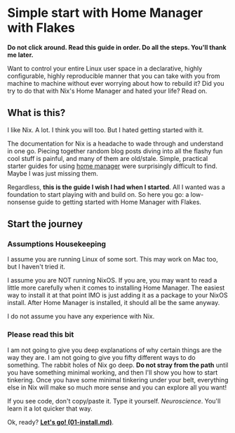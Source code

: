 # Simple start with Home Manager with Flakes

**Do not click around. Read this guide in order. Do all the steps. You'll thank me later.**

Want to control your entire Linux user space in a declarative, highly configurable, highly reproducible manner that you can take with you from machine to machine without ever worrying about how to rebuild it? Did you try to do that with Nix's Home Manager and hated your life? Read on.

## What is this?

I like Nix. A lot. I think you will too. But I hated getting started with it.

The documentation for Nix is a headache to wade through and understand in one go. Piecing together random blog posts diving into all the flashy fun cool stuff is painful, and many of them are old/stale. Simple, practical starter guides for using [home manager](https://github.com/nix-community/home-manager) were surprisingly difficult to find. Maybe I was just missing them.

Regardless, **this is the guide I wish I had when I started**. All I wanted was a foundation to start playing with and build on. So here you go: a low-nonsense guide to getting started with Home Manager with Flakes.

## Start the journey

### Assumptions Housekeeping

I assume you are running Linux of some sort. This may work on Mac too, but I haven't tried it.

I assume you are NOT running NixOS. If you are, you may want to read a little more carefully when it comes to installing Home Manager. The easiest way to install it at that point IMO is just adding it as a package to your NixOS install. After Home Manager is installed, it should all be the same anyway.

I do not assume you have any experience with Nix.

### Please read this bit

I am not going to give you deep explanations of why certain things are the way they are. I am not going to give you fifty different ways to do something. The rabbit holes of Nix go deep. **Do not stray from the path** until you have something minimal working, and then I'll show you how to start tinkering. Once you have some minimal tinkering under your belt, everything else in Nix will make so much more sense and you can explore all you want!

If you see code, don't copy/paste it. Type it yourself. _Neuroscience_. You'll learn it a lot quicker that way.

Ok, ready? **[Let's go! (01-install.md)](01-install.md)**.
